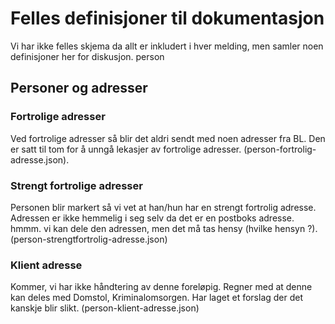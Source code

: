 # Felles definisjoner til dokumentasjon
Vi har ikke felles skjema da allt er inkludert i hver melding, men samler noen definisjoner her for diskusjon.
person

## Personer og adresser
### Fortrolige adresser
Ved fortrolige adresser så blir det aldri sendt med noen adresser fra BL.
Den er satt til tom for å unngå lekasjer av fortrolige adresser.
(person-fortrolig-adresse.json).

### Strengt fortrolige adresser
Personen blir markert så vi vet at han/hun har en strengt fortrolig adresse.
Adressen er ikke hemmelig i seg selv da det er en postboks adresse.
hmmm. vi kan dele den adressen, men det må tas hensy (hvilke hensyn ?).
(person-strengtfortrolig-adresse.json)

### Klient adresse
Kommer, vi har ikke håndtering av denne foreløpig.
Regner med at denne kan deles med Domstol, Kriminalomsorgen.
Har laget et forslag der det kanskje blir slikt.
(person-klient-adresse.json)
